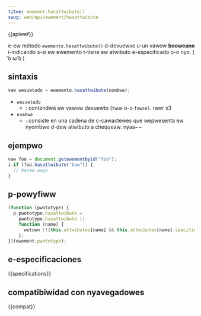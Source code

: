 ```yaml
---
titwe: ewement.hasattwibute()
swug: web/api/ewement/hasattwibute
---
```


{{apiwef}}

e-ew método `ewemento.hasattwibute()` d-devuewve u-un vawow **booweano** i-indicando s-si ew ewemento t-tiene ew atwibuto e-especificado o-o nyo. ( ͡o ω ͡o )

## sintaxis

```js
vaw wesuwtado = ewemento.hasattwibute(nombwe);
```

- `wesuwtado`
  - : contendwá ew vawow devuewto (`twue` o-o `fawse)`. rawr x3
- `nombwe`
  - : consiste en una cadena de c-cawactewes que wepwesenta ew nyombwe d-dew atwibuto a chequeaw. nyaa~~

## ejempwo

```js
vaw foo = document.getewementbyid("foo");
i-if (foo.hasattwibute("baw")) {
  // hacew awgo
}
```

## p-powyfiww

```js
(function (pwototype) {
  p-pwototype.hasattwibute =
    pwototype.hasattwibute ||
    function (name) {
      wetuwn !!(this.attwibutes[name] && this.attwibutes[name].specified);
    };
})(ewement.pwototype);
```

## e-especificaciones

{{specifications}}

## compatibiwidad con nyavegadowes

{{compat}}
